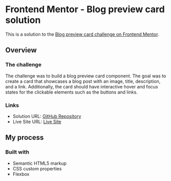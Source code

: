# Frontend Mentor - Blog preview card solution

This is a solution to the [Blog preview card challenge on Frontend Mentor](https://www.frontendmentor.io/challenges/blog-preview-card-ckPaj01IcS).

## Overview

### The challenge

The challenge was to build a blog preview card component. The goal was to create a card that showcases a blog post with an image, title, description, and a link. Additionally, the card should have interactive hover and focus states for the clickable elements such as the buttons and links.

### Links

- Solution URL: [GitHub Repository]([https://github.com/yourusername/blog-preview-card](https://angelosvision.github.io/Blog-preview-card-solution/))
- Live Site URL: [Live Site](https://yourusername.github.io/blog-preview-card)

## My process

### Built with

- Semantic HTML5 markup
- CSS custom properties
- Flexbox
